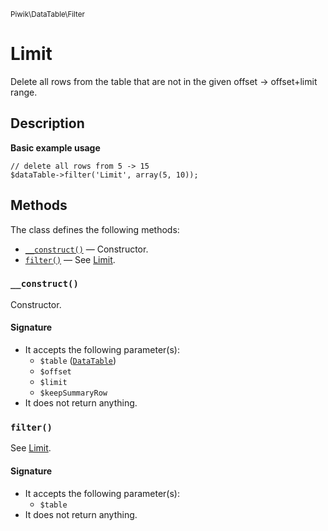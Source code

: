 <small>Piwik\DataTable\Filter</small>

Limit
=====

Delete all rows from the table that are not in the given offset -&gt; offset+limit range.

Description
-----------

**Basic example usage**

    // delete all rows from 5 -> 15
    $dataTable->filter('Limit', array(5, 10));


Methods
-------

The class defines the following methods:

- [`__construct()`](#__construct) &mdash; Constructor.
- [`filter()`](#filter) &mdash; See [Limit](#).

<a name="__construct" id="__construct"></a>
<a name="__construct" id="__construct"></a>
### `__construct()`

Constructor.

#### Signature

- It accepts the following parameter(s):
    - `$table` ([`DataTable`](../../../Piwik/DataTable.md))
    - `$offset`
    - `$limit`
    - `$keepSummaryRow`
- It does not return anything.

<a name="filter" id="filter"></a>
<a name="filter" id="filter"></a>
### `filter()`

See [Limit](#).

#### Signature

- It accepts the following parameter(s):
    - `$table`
- It does not return anything.


